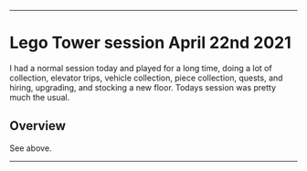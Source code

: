 
***

# Lego Tower session April 22nd 2021

I had a normal session today and played for a long time, doing a lot of collection, elevator trips, vehicle collection, piece collection, quests, and hiring, upgrading, and stocking a new floor. Todays session was pretty much the usual.

## Overview

See above.

***

